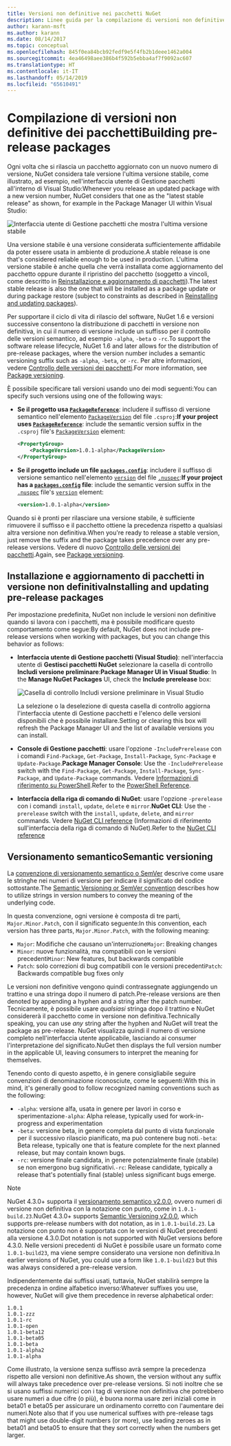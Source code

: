 ```yaml
---
title: Versioni non definitive nei pacchetti NuGet
description: Linee guida per la compilazione di versioni non definitive dei pacchetti
author: karann-msft
ms.author: karann
ms.date: 08/14/2017
ms.topic: conceptual
ms.openlocfilehash: 845f0ea84bcb92fedf9e5f4fb2b1deee1462a004
ms.sourcegitcommit: 4ea46498aee386b4f592b5ebba4af7f9092ac607
ms.translationtype: HT
ms.contentlocale: it-IT
ms.lasthandoff: 05/14/2019
ms.locfileid: "65610491"
---
```

# <a name="building-pre-release-packages"></a><span data-ttu-id="450bd-103">Compilazione di versioni non definitive dei pacchetti</span><span class="sxs-lookup"><span data-stu-id="450bd-103">Building pre-release packages</span></span>

<span data-ttu-id="450bd-104">Ogni volta che si rilascia un pacchetto aggiornato con un nuovo numero di versione, NuGet considera tale versione l'ultima versione stabile, come illustrato, ad esempio, nell'interfaccia utente di Gestione pacchetti all'interno di Visual Studio:</span><span class="sxs-lookup"><span data-stu-id="450bd-104">Whenever you release an updated package with a new version number, NuGet considers that one as the "latest stable release" as shown, for example in the Package Manager UI within Visual Studio:</span></span>

![Interfaccia utente di Gestione pacchetti che mostra l'ultima versione stabile](media/Prerelease_01-LatestStable.png)

<span data-ttu-id="450bd-106">Una versione stabile è una versione considerata sufficientemente affidabile da poter essere usata in ambiente di produzione.</span><span class="sxs-lookup"><span data-stu-id="450bd-106">A stable release is one that's considered reliable enough to be used in production.</span></span> <span data-ttu-id="450bd-107">L'ultima versione stabile è anche quella che verrà installata come aggiornamento del pacchetto oppure durante il ripristino del pacchetto (soggetto a vincoli, come descritto in [Reinstallazione e aggiornamento di pacchetti](../consume-packages/reinstalling-and-updating-packages.md)).</span><span class="sxs-lookup"><span data-stu-id="450bd-107">The latest stable release is also the one that will be installed as a package update or during package restore (subject to constraints as described in [Reinstalling and updating packages](../consume-packages/reinstalling-and-updating-packages.md)).</span></span>

<span data-ttu-id="450bd-108">Per supportare il ciclo di vita di rilascio del software, NuGet 1.6 e versioni successive consentono la distribuzione di pacchetti in versione non definitiva, in cui il numero di versione include un suffisso per il controllo delle versioni semantico, ad esempio `-alpha`, `-beta` o `-rc`.</span><span class="sxs-lookup"><span data-stu-id="450bd-108">To support the software release lifecycle, NuGet 1.6 and later allows for the distribution of pre-release packages, where the version number includes a semantic versioning suffix such as `-alpha`, `-beta`, or `-rc`.</span></span> <span data-ttu-id="450bd-109">Per altre informazioni, vedere [Controllo delle versioni dei pacchetti](../reference/package-versioning.md#pre-release-versions).</span><span class="sxs-lookup"><span data-stu-id="450bd-109">For more information, see [Package versioning](../reference/package-versioning.md#pre-release-versions).</span></span>

<span data-ttu-id="450bd-110">È possibile specificare tali versioni usando uno dei modi seguenti:</span><span class="sxs-lookup"><span data-stu-id="450bd-110">You can specify such versions using one of the following ways:</span></span>

- <span data-ttu-id="450bd-111">**Se il progetto usa [`PackageReference`](../consume-packages/package-references-in-project-files.md)**: includere il suffisso di versione semantico nell'elemento [`PackageVersion`](/dotnet/core/tools/csproj.md#packageversion) del file `.csproj`:</span><span class="sxs-lookup"><span data-stu-id="450bd-111">**If your project uses [`PackageReference`](../consume-packages/package-references-in-project-files.md)**: include the semantic version suffix in the `.csproj` file's [`PackageVersion`](/dotnet/core/tools/csproj.md#packageversion) element:</span></span>

    ```xml
    <PropertyGroup>
        <PackageVersion>1.0.1-alpha</PackageVersion>
    </PropertyGroup>
    ```

- <span data-ttu-id="450bd-112">**Se il progetto include un file [`packages.config`](../reference/packages-config.md)**: includere il suffisso di versione semantico nell'elemento [`version`](../reference/nuspec.md#version) del file [`.nuspec`](../reference/nuspec.md):</span><span class="sxs-lookup"><span data-stu-id="450bd-112">**If your project has a [`packages.config`](../reference/packages-config.md) file**: include the semantic version suffix in the [`.nuspec`](../reference/nuspec.md) file's [`version`](../reference/nuspec.md#version) element:</span></span>

    ```xml
    <version>1.0.1-alpha</version>
    ```

<span data-ttu-id="450bd-113">Quando si è pronti per rilasciare una versione stabile, è sufficiente rimuovere il suffisso e il pacchetto ottiene la precedenza rispetto a qualsiasi altra versione non definitiva.</span><span class="sxs-lookup"><span data-stu-id="450bd-113">When you're ready to release a stable version, just remove the suffix and the package takes precedence over any pre-release versions.</span></span> <span data-ttu-id="450bd-114">Vedere di nuovo [Controllo delle versioni dei pacchetti](../reference/package-versioning.md#pre-release-versions).</span><span class="sxs-lookup"><span data-stu-id="450bd-114">Again, see [Package versioning](../reference/package-versioning.md#pre-release-versions).</span></span>

## <a name="installing-and-updating-pre-release-packages"></a><span data-ttu-id="450bd-115">Installazione e aggiornamento di pacchetti in versione non definitiva</span><span class="sxs-lookup"><span data-stu-id="450bd-115">Installing and updating pre-release packages</span></span>

<span data-ttu-id="450bd-116">Per impostazione predefinita, NuGet non include le versioni non definitive quando si lavora con i pacchetti, ma è possibile modificare questo comportamento come segue:</span><span class="sxs-lookup"><span data-stu-id="450bd-116">By default, NuGet does not include pre-release versions when working with packages, but you can change this behavior as follows:</span></span>

- <span data-ttu-id="450bd-117">**Interfaccia utente di Gestione pacchetti (Visual Studio)**: nell'interfaccia utente di **Gestisci pacchetti NuGet** selezionare la casella di controllo **Includi versione preliminare**:</span><span class="sxs-lookup"><span data-stu-id="450bd-117">**Package Manager UI in Visual Studio**: In the **Manage NuGet Packages** UI, check the **Include prerelease** box:</span></span>

    ![Casella di controllo Includi versione preliminare in Visual Studio](media/Prerelease_02-CheckPrerelease.png)

    <span data-ttu-id="450bd-119">La selezione o la deselezione di questa casella di controllo aggiorna l'interfaccia utente di Gestione pacchetti e l'elenco delle versioni disponibili che è possibile installare.</span><span class="sxs-lookup"><span data-stu-id="450bd-119">Setting or clearing this box will refresh the Package Manager UI and the list of available versions you can install.</span></span>

- <span data-ttu-id="450bd-120">**Console di Gestione pacchetti**: usare l'opzione `-IncludePrerelease` con i comandi `Find-Package`, `Get-Package`, `Install-Package`, `Sync-Package` e `Update-Package`.</span><span class="sxs-lookup"><span data-stu-id="450bd-120">**Package Manager Console**: Use the `-IncludePrerelease` switch with the `Find-Package`, `Get-Package`, `Install-Package`, `Sync-Package`, and `Update-Package` commands.</span></span> <span data-ttu-id="450bd-121">Vedere [Informazioni di riferimento su PowerShell](../tools/powershell-reference.md).</span><span class="sxs-lookup"><span data-stu-id="450bd-121">Refer to the [PowerShell Reference](../tools/powershell-reference.md).</span></span>

- <span data-ttu-id="450bd-122">**Interfaccia della riga di comando di NuGet**: usare l'opzione `-prerelease` con i comandi `install`, `update`, `delete` e `mirror`.</span><span class="sxs-lookup"><span data-stu-id="450bd-122">**NuGet CLI**: Use the `-prerelease` switch with the `install`, `update`, `delete`, and `mirror` commands.</span></span> <span data-ttu-id="450bd-123">Vedere [NuGet CLI reference](../tools/nuget-exe-cli-reference.md) (Informazioni di riferimento sull'interfaccia della riga di comando di NuGet).</span><span class="sxs-lookup"><span data-stu-id="450bd-123">Refer to the [NuGet CLI reference](../tools/nuget-exe-cli-reference.md)</span></span>

## <a name="semantic-versioning"></a><span data-ttu-id="450bd-124">Versionamento semantico</span><span class="sxs-lookup"><span data-stu-id="450bd-124">Semantic versioning</span></span>

<span data-ttu-id="450bd-125">La [convenzione di versionamento semantico o SemVer](http://semver.org/spec/v1.0.0.html) descrive come usare le stringhe nei numeri di versione per indicare il significato del codice sottostante.</span><span class="sxs-lookup"><span data-stu-id="450bd-125">The [Semantic Versioning or SemVer convention](http://semver.org/spec/v1.0.0.html) describes how to utilize strings in version numbers to convey the meaning of the underlying code.</span></span>

<span data-ttu-id="450bd-126">In questa convenzione, ogni versione è composta di tre parti, `Major.Minor.Patch`, con il significato seguente:</span><span class="sxs-lookup"><span data-stu-id="450bd-126">In this convention, each version has three parts, `Major.Minor.Patch`, with the following meaning:</span></span>

- <span data-ttu-id="450bd-127">`Major`: Modifiche che causano un'interruzione</span><span class="sxs-lookup"><span data-stu-id="450bd-127">`Major`: Breaking changes</span></span>
- <span data-ttu-id="450bd-128">`Minor`: nuove funzionalità, ma compatibili con le versioni precedenti</span><span class="sxs-lookup"><span data-stu-id="450bd-128">`Minor`: New features, but backwards compatible</span></span>
- <span data-ttu-id="450bd-129">`Patch`: solo correzioni di bug compatibili con le versioni precedenti</span><span class="sxs-lookup"><span data-stu-id="450bd-129">`Patch`: Backwards compatible bug fixes only</span></span>

<span data-ttu-id="450bd-130">Le versioni non definitive vengono quindi contrassegnate aggiungendo un trattino e una stringa dopo il numero di patch.</span><span class="sxs-lookup"><span data-stu-id="450bd-130">Pre-release versions are then denoted by appending a hyphen and a string after the patch number.</span></span> <span data-ttu-id="450bd-131">Tecnicamente, è possibile usare *qualsiasi* stringa dopo il trattino e NuGet considererà il pacchetto come in versione non definitiva.</span><span class="sxs-lookup"><span data-stu-id="450bd-131">Technically speaking, you can use *any* string after the hyphen and NuGet will treat the package as pre-release.</span></span> <span data-ttu-id="450bd-132">NuGet visualizza quindi il numero di versione completo nell'interfaccia utente applicabile, lasciando ai consumer l'interpretazione del significato.</span><span class="sxs-lookup"><span data-stu-id="450bd-132">NuGet then displays the full version number in the applicable UI, leaving consumers to interpret the meaning for themselves.</span></span>

<span data-ttu-id="450bd-133">Tenendo conto di questo aspetto, è in genere consigliabile seguire convenzioni di denominazione riconosciute, come le seguenti:</span><span class="sxs-lookup"><span data-stu-id="450bd-133">With this in mind, it's generally good to follow recognized naming conventions such as the following:</span></span>

- <span data-ttu-id="450bd-134">`-alpha`: versione alfa, usata in genere per lavori in corso e sperimentazione</span><span class="sxs-lookup"><span data-stu-id="450bd-134">`-alpha`: Alpha release, typically used for work-in-progress and experimentation</span></span>
- <span data-ttu-id="450bd-135">`-beta`: versione beta, in genere completa dal punto di vista funzionale per il successivo rilascio pianificato, ma può contenere bug noti.</span><span class="sxs-lookup"><span data-stu-id="450bd-135">`-beta`: Beta release, typically one that is feature complete for the next planned release, but may contain known bugs.</span></span>
- <span data-ttu-id="450bd-136">`-rc`: versione finale candidata, in genere potenzialmente finale (stabile) se non emergono bug significativi.</span><span class="sxs-lookup"><span data-stu-id="450bd-136">`-rc`: Release candidate, typically a release that's potentially final (stable) unless significant bugs emerge.</span></span>

> [!Note]
> <span data-ttu-id="450bd-137">NuGet 4.3.0+ supporta il [versionamento semantico v2.0.0](http://semver.org/spec/v2.0.0.html), ovvero numeri di versione non definitiva con la notazione con punto, come in `1.0.1-build.23`.</span><span class="sxs-lookup"><span data-stu-id="450bd-137">NuGet 4.3.0+ supports [Semantic Versioning v2.0.0](http://semver.org/spec/v2.0.0.html), which supports pre-release numbers with dot notation, as in `1.0.1-build.23`.</span></span> <span data-ttu-id="450bd-138">La notazione con punto non è supportata con le versioni di NuGet precedenti alla versione 4.3.0.</span><span class="sxs-lookup"><span data-stu-id="450bd-138">Dot notation is not supported with NuGet versions before 4.3.0.</span></span> <span data-ttu-id="450bd-139">Nelle versioni precedenti di NuGet è possibile usare un formato come `1.0.1-build23`, ma viene sempre considerato una versione non definitiva.</span><span class="sxs-lookup"><span data-stu-id="450bd-139">In earlier versions of NuGet, you could use a form like `1.0.1-build23` but this was always considered a pre-release version.</span></span>

<span data-ttu-id="450bd-140">Indipendentemente dai suffissi usati, tuttavia, NuGet stabilirà sempre la precedenza in ordine alfabetico inverso:</span><span class="sxs-lookup"><span data-stu-id="450bd-140">Whatever suffixes you use, however, NuGet will give them precedence in reverse alphabetical order:</span></span>

    1.0.1
    1.0.1-zzz
    1.0.1-rc
    1.0.1-open
    1.0.1-beta12
    1.0.1-beta05
    1.0.1-beta
    1.0.1-alpha2
    1.0.1-alpha

<span data-ttu-id="450bd-141">Come illustrato, la versione senza suffisso avrà sempre la precedenza rispetto alle versioni non definitive.</span><span class="sxs-lookup"><span data-stu-id="450bd-141">As shown, the version without any suffix will always take precedence over pre-release versions.</span></span> <span data-ttu-id="450bd-142">Si noti inoltre che se si usano suffissi numerici con i tag di versione non definitiva che potrebbero usare numeri a due cifre (o più), è buona norma usare zeri iniziali come in beta01 e beta05 per assicurare un ordinamento corretto con l'aumentare dei numeri.</span><span class="sxs-lookup"><span data-stu-id="450bd-142">Note also that if you use numerical suffixes with pre-release tags that might use double-digit numbers (or more), use leading zeroes as in beta01 and beta05 to ensure that they sort correctly when the numbers get larger.</span></span>
